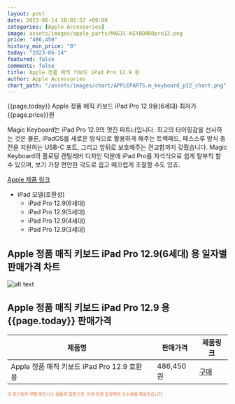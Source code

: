 ```yaml
---
layout: post
date: 2023-06-14 10:02:57 +09:00
categories: [Apple Accessories]
image: assets/images/apple_parts/MAGIC-KEYBOARDpro12.png
price: "486,450"
history_min_price: "0"
today: "2023-06-14"
featured: false
comments: false
title: Apple 정품 매직 키보드 iPad Pro 12.9 용
author: Apple Accessories
chart_path: "/assets/images/chart/APPLEPARTS.m_keyboard_p12_chart.png"
---
```


{{page.today}} Apple 정품 매직 키보드 iPad Pro 12.9용(6세대) 최저가 {{page.price}}원

Magic Keyboard는 iPad Pro 12.9의 멋진 파트너입니다. 최고의 타이핑감을 선사하는 것은 물론, iPadOS를 새로운 방식으로 활용하게 해주는 트랙패드, 패스스루 방식 충전을 지원하는 USB-C 포트, 그리고 앞뒤로 보호해주는 견고함까지 갖췄습니다. Magic Keyboard의 플로팅 캔틸레버 디자인 덕분에 iPad Pro를 자석식으로 쉽게 탈부착 할 수 있으며, 보기 가장 편안한 각도로 쉽고 매끄럽게 조절할 수도 있죠.

<a href='https://www.apple.com/kr/shop/product/MJQL3KH/A/ipad-pro-1296%EC%84%B8%EB%8C%80%EC%9A%A9-magic-keyboard-%ED%95%9C%EA%B5%AD%EC%96%B4-%ED%99%94%EC%9D%B4%ED%8A%B8' target='_blank'>Apple 제품 링크</a>

- iPad 모델(호환성)
  - iPad Pro 12.9(6세대)
  - iPad Pro 12.9(5세대)
  - iPad Pro 12.9(4세대)
  - iPad Pro 12.9(3세대)

## Apple 정품 매직 키보드 iPad Pro 12.9(6세대) 용 일자별 판매가격 차트
![alt text]({{page.chart_path}} "Apple 정품 매직 키보드 iPad Pro 12.9 용 판매가격 차트")

## Apple 정품 매직 키보드 iPad Pro 12.9 용 {{page.today}} 판매가격
<main>
<table id="rwd-table-large">
  <thead>
    <tr>
      <th>제품명</th>
      <th></th>
      <th>판매가격</th>
      <th>제품링크</th>
    </tr>
  </thead>
  <tbody><tr>
        <td>Apple 정품 매직 키보드 iPad Pro 12.9 호환용</td>
        <td></td>
        <td>486,450원</td>
        <td><a href='https://link.coupang.com/a/SG8ZN' target='_blank'>구매</a></td>
        </tr></tbody>
</table>

</main>
<div style="color:#e56a2c;font-size: 0.7em;" >
이 포스팅은 쿠팡 파트너스 활동의 일환으로, 이에 따른 일정액의 수수료를 제공받습니다.
</div>
